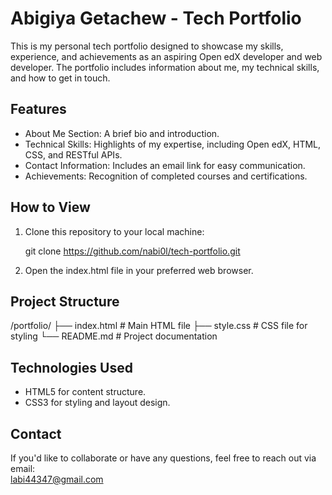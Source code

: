 
# Abigiya Getachew - Tech Portfolio

This is my personal tech portfolio designed to showcase my skills, experience, and achievements as an aspiring Open edX developer and web developer. The portfolio includes information about me, my technical skills, and how to get in touch.

## Features

- About Me Section: A brief bio and introduction.
- Technical Skills: Highlights of my expertise, including Open edX, HTML, CSS, and RESTful APIs.
- Contact Information: Includes an email link for easy communication.
- Achievements: Recognition of completed courses and certifications.

## How to View

1. Clone this repository to your local machine:
  
   git clone https://github.com/nabi0l/tech-portfolio.git
   
2. Open the index.html file in your preferred web browser.

## Project Structure

/portfolio/
├── index.html  # Main HTML file
├── style.css   # CSS file for styling
└── README.md   # Project documentation
## Technologies Used

- HTML5 for content structure.
- CSS3 for styling and layout design.

## Contact

If you'd like to collaborate or have any questions, feel free to reach out via email:  
[labi44347@gmail.com](mailto:labi44347@gmail.com)
